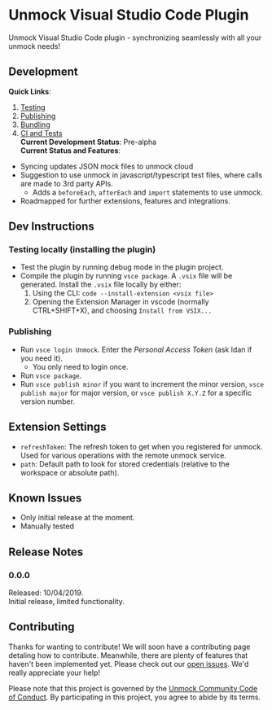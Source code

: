 # Unmock Visual Studio Code Plugin

Unmock Visual Studio Code plugin - synchronizing seamlessly with all your unmock needs!

## Development
**Quick Links**:
1. [Testing](https://code.visualstudio.com/api/working-with-extensions/testing-extension)
2. [Publishing](https://code.visualstudio.com/api/working-with-extensions/publishing-extension)
3. [Bundling](https://code.visualstudio.com/api/working-with-extensions/bundling-extension)
4. [CI and Tests](https://code.visualstudio.com/api/working-with-extensions/continuous-integration)  
**Current Development Status**: Pre-alpha  
**Current Status and Features**:  
- Syncing updates JSON mock files to unmock cloud
- Suggestion to use unmock in javascript/typescript test files, where calls are made to 3rd party APIs.
  - Adds a `beforeEach`, `afterEach` and `import` statements to use unmock.
- Roadmapped for further extensions, features and integrations.

## Dev Instructions
### Testing locally (installing the plugin)
- Test the plugin by running debug mode in the plugin project.
- Compile the plugin by running `vsce package`. A `.vsix` file will be generated. Install the `.vsix` file locally by either:
  1. Using the CLI: `code --install-extension <vsix file>`
  1. Opening the Extension Manager in vscode (normally CTRL+SHIFT+X), and choosing `Install from VSIX...`

### Publishing
- Run `vsce login Unmock`. Enter the _Personal Access Token_ (ask Idan if you need it).
  - You only need to login once.
- Run `vsce package`.
- Run `vsce publish minor` if you want to increment the minor version, `vsce publish major` for major version, or `vsce publish X.Y.Z` for a specific version number.

## Extension Settings
- `refreshToken`: The refresh token to get when you registered for unmock. Used for various operations with the remote unmock service.
- `path`: Default path to look for stored credentials (relative to the workspace or absolute path).

## Known Issues
- Only initial release at the moment.
- Manually tested

## Release Notes

### 0.0.0
Released: 10/04/2019.  
Initial release, limited functionality.

## Contributing

Thanks for wanting to contribute! We will soon have a contributing page
detaling how to contribute. Meanwhile, there are plenty of features that haven't been implemented yet. Please check out our [open issues](https://github.com/unmock/unmock-vscode-plugin/issues). We'd really appreciate your help!

Please note that this project is governed by the [Unmock Community Code of Conduct](https://github.com/unmock/code-of-conduct). By participating in this project, you agree to abide by its terms.